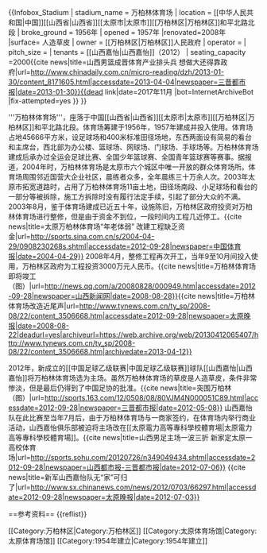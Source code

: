 {{Infobox_Stadium 
| stadium_name = 万柏林体育场
| location = [[中华人民共和国|中国]][[山西省|山西省]][[太原市|太原市]][[万柏林区|万柏林区]]和平北路北段
| broke_ground = 1956年
| opened = 1957年
|renovated=2008年
|surface= 人造草皮
| owner = [[万柏林区|万柏林区]]人民政府
| operator =
| pitch_size =
| tenants = [[山西嘉怡|山西嘉怡]]（2012）
| seating_capacity =2000<ref>{{cite news|title=山西男篮成晋体育产业排头兵 想做大还得靠政府|url=http://www.chinadaily.com.cn/micro-reading/dzh/2013-01-30/content_8171605.html|accessdate=2013-04-04|newspaper=三晋都市报|date=2013-01-30}}{{dead link|date=2017年11月 |bot=InternetArchiveBot |fix-attempted=yes }}</ref> </center> 
}}

'''万柏林体育场'''，座落于中国[[山西省|山西省]][[太原市|太原市]][[万柏林区|万柏林区]]和平北路北段。体育场筹建于1956年，1957年建成并投入使用。体育场占地45666平方米，设足球场和400米标准田径场地，东西两面设有简易的看台和主席台，西北部为办公楼、篮球场、网球场、门球场、手球场等。万柏林体育场建成后承办过全运会足球比赛、全国少年篮球赛、全国青年篮球赛等赛事。据报道，2004年时，万柏林体育场是太原市六个城区中唯一开放的群众体育场所。体育场周围邻近国营大企业社区，晨练者众多，全年晨练三十万余人次。2003年太原市拓宽道路时，占用了万柏林体育场11亩土地，田径场南段、小足球场和看台的一部分等被拆除，施工方拆除时没有履行法定手续，引起了部分大众的不满。2003年8月，鉴于体育场建成已近五十年，设施陈旧，万柏林区政府投资对万柏林体育场进行整修，但是由于资金不到位，一段时间内工程几近停工。<ref>{{cite news|title=太原万柏林体育场“年老体弱” 改建工程缺乏资金|url=http://sports.sina.com.cn/s/2004-04-29/0908230268s.shtml|accessdate=2012-09-28|newspaper=中国体育报|date=2004-04-29}}</ref> 2008年4月，整修工程再次开工，当年9至10月间投入使用，万柏林区政府为工程投资3000万元人民币。<ref>{{cite news|title=万柏林体育场即将竣工（图）|url=http://news.qq.com/a/20080828/000949.htm|accessdate=2012-09-28|newspaper=山西新闻网|date=2008-08-28}}</ref><ref>{{cite news|title=万柏林体育场改造近尾声|url=http://www.tynews.com.cn/ty_sp/2008-08/22/content_3506668.htm|accessdate=2012-09-28|newspaper=太原晚报|date=2008-08-22|deadurl=yes|archiveurl=https://web.archive.org/web/20130412065407/http://www.tynews.com.cn/ty_sp/2008-08/22/content_3506668.htm|archivedate=2013-04-12}}</ref> 

2012年，新成立的[[中国足球乙级联赛|中国足球乙级联赛]]球队[[山西嘉怡|山西嘉怡]]将万柏林体育场选为主场。虽然万柏林体育场的草皮是人造草皮，条件非常惨淡，但是最后仍得到了中国足协的批准。<ref>{{cite news|title=突围万柏林（图）|url=http://sports.163.com/12/0508/08/80VJM4N000051C89.html|accessdate=2012-09-28|newspaper=三晋都市报|date=2012-05-08}}</ref> 山西嘉怡队在此比赛至当年7月后，由于万柏林体育场与一商家签约，在体育场内举行商业活动，山西嘉怡俱乐部被迫将主场改在[[太原電力高等專科學校體育場|太原電力高等專科學校體育場]]。<ref>{{cite news|title=山西男足主场一波三折 新家定太原一高校体育场|url=http://sports.sohu.com/20120726/n349049434.shtml|accessdate=2012-09-28|newspaper=山西都市报-三晋都市报|date=2012-07-06}}</ref> <ref>{{cite news|title=新军山西嘉怡队无“家”可归了|url=http://www.sx.chinanews.com/news/2012/0703/66297.html|accessdate=2012-09-28|newspaper=太原晚报|date=2012-07-03}}</ref>

==参考资料==
{{reflist}}

[[Category:万柏林区|Category:万柏林区]]
[[Category:太原体育场馆|Category:太原体育场馆]]
[[Category:1954年建立|Category:1954年建立]]